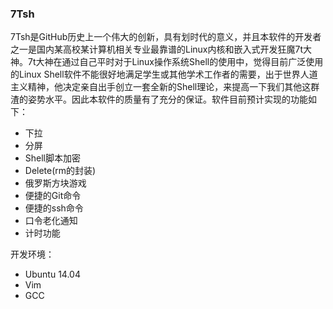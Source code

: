 ### 7Tsh

7Tsh是GitHub历史上一个伟大的创新，具有划时代的意义，并且本软件的开发者之一是国内某高校某计算机相关专业最靠谱的Linux内核和嵌入式开发狂魔7t大神。7t大神在通过自己平时对于Linux操作系统Shell的使用中，觉得目前广泛使用的Linux Shell软件不能很好地满足学生或其他学术工作者的需要，出于世界人道主义精神，他决定亲自出手创立一套全新的Shell理论，来提高一下我们其他这群渣的姿势水平。因此本软件的质量有了充分的保证。软件目前预计实现的功能如下：

- 下拉
- 分屏
- Shell脚本加密
- Delete(rm的封装)
- 俄罗斯方块游戏
- 便捷的Git命令
- 便捷的ssh命令
- 口令老化通知
- 计时功能

开发环境：

- Ubuntu 14.04
- Vim
- GCC

